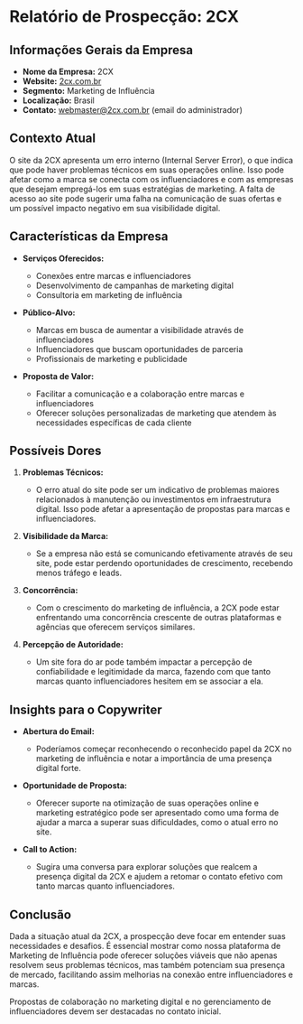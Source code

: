 # Relatório de Prospecção: 2CX

## Informações Gerais da Empresa

- **Nome da Empresa:** 2CX
- **Website:** [2cx.com.br](http://www.2cx.com.br)
- **Segmento:** Marketing de Influência
- **Localização:** Brasil
- **Contato:** webmaster@2cx.com.br (email do administrador)

## Contexto Atual

O site da 2CX apresenta um erro interno (Internal Server Error), o que indica que pode haver problemas técnicos em suas operações online. Isso pode afetar como a marca se conecta com os influenciadores e com as empresas que desejam empregá-los em suas estratégias de marketing. A falta de acesso ao site pode sugerir uma falha na comunicação de suas ofertas e um possível impacto negativo em sua visibilidade digital.

## Características da Empresa

- **Serviços Oferecidos:** 
  - Conexões entre marcas e influenciadores
  - Desenvolvimento de campanhas de marketing digital
  - Consultoria em marketing de influência

- **Público-Alvo:**
  - Marcas em busca de aumentar a visibilidade através de influenciadores
  - Influenciadores que buscam oportunidades de parceria
  - Profissionais de marketing e publicidade

- **Proposta de Valor:**
  - Facilitar a comunicação e a colaboração entre marcas e influenciadores
  - Oferecer soluções personalizadas de marketing que atendem às necessidades específicas de cada cliente

## Possíveis Dores

1. **Problemas Técnicos:** 
   - O erro atual do site pode ser um indicativo de problemas maiores relacionados à manutenção ou investimentos em infraestrutura digital. Isso pode afetar a apresentação de propostas para marcas e influenciadores.

2. **Visibilidade da Marca:**
   - Se a empresa não está se comunicando efetivamente através de seu site, pode estar perdendo oportunidades de crescimento, recebendo menos tráfego e leads.

3. **Concorrência:**
   - Com o crescimento do marketing de influência, a 2CX pode estar enfrentando uma concorrência crescente de outras plataformas e agências que oferecem serviços similares.

4. **Percepção de Autoridade:**
   - Um site fora do ar pode também impactar a percepção de confiabilidade e legitimidade da marca, fazendo com que tanto marcas quanto influenciadores hesitem em se associar a ela.

## Insights para o Copywriter

- **Abertura do Email:**
  - Poderíamos começar reconhecendo o reconhecido papel da 2CX no marketing de influência e notar a importância de uma presença digital forte.

- **Oportunidade de Proposta:**
  - Oferecer suporte na otimização de suas operações online e marketing estratégico pode ser apresentado como uma forma de ajudar a marca a superar suas dificuldades, como o atual erro no site.

- **Call to Action:**
  - Sugira uma conversa para explorar soluções que realcem a presença digital da 2CX e ajudem a retomar o contato efetivo com tanto marcas quanto influenciadores.

## Conclusão

Dada a situação atual da 2CX, a prospecção deve focar em entender suas necessidades e desafios. É essencial mostrar como nossa plataforma de Marketing de Influência pode oferecer soluções viáveis que não apenas resolvem seus problemas técnicos, mas também potenciam sua presença de mercado, facilitando assim melhorias na conexão entre influenciadores e marcas. 

Propostas de colaboração no marketing digital e no gerenciamento de influenciadores devem ser destacadas no contato inicial.